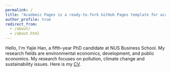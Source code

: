 ```yaml
---
permalink: /
title: "Academic Pages is a ready-to-fork GitHub Pages template for academic personal websites"
author_profile: true
redirect_from: 
  - /about/
  - /about.html
---
```

Hello, I'm Yajie Han, a fifth-year PhD candidate at NUS Business School. My research fields are environmental economics, development, and public economics. My research focuses on pollution, climate change and sustainability issues. Here is my [CV](../assets/cv.pdf).
